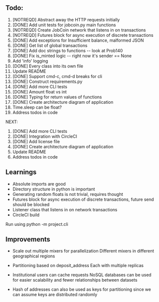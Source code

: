 ## Todo: 
1. [NOTREQD] Abstract away the HTTP requests initially
2. [DONE] Add unit tests for jobcoin.py main functions
3. [NOTREQD] Create JobCoin network that listens in on transactions
4. [NOTREQD] Futures block for async execution of discrete transactions
5. [DONE] Add exceptions for Insufficient balance, malformed JSON
6. [DONE] Get list of global transactions
7. [DONE] Add doc strings to functions -- look at Prob140
8. [DONE] Fix is_minted logic -- right now it's sender == None
9. Add 'info' logging
10. [DONE] Every class into its own file
11. Update README
12. [DONE] Support cmd-c, cmd-d breaks for cli
13. [DONE] Construct requirements.py
14. [DONE] Add more CLI tests
15. [DONE] Amount float vs int
17. [DONE] Typing for return values of functions
19. [DONE] Create architecture diagram of application
18. Time.sleep can be float?
16. Address todos in code

NEXT: 
1. [DONE] Add more CLI tests
2. [DONE] Integration with CircleCI
3. [DONE] Add license file
4. [DONE] Create architecture diagram of application
5. Update README
6. Address todos in code

## Learnings
- Absolute imports are good
- Directory structure in python is important
- Generating random floats is not trivial, requires thought
- Futures block for async execution of discrete transactions, future send should be blocked
- Listener class that listens in on network transactions
- CircleCI build

Run using python -m project.cli

## Improvements
- Scale out multiple mixers for parallelization
Different mixers in different geographical regions
- Partitioning based on deposit_address
Each with multiple replicas

- Institutional users can cache requests
NoSQL databases can be used for easier scalability and fewer relationships between datasets
- Hash of addresses can also be used as keys for partitioning since we can assume keys are distributed randomly